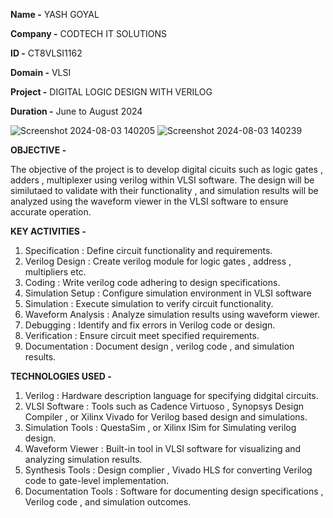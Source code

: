 **Name -** YASH GOYAL

**Company -** CODTECH IT SOLUTIONS

**ID -** CT8VLSI1162

**Domain -** VLSI

**Project -** DIGITAL LOGIC DESIGN WITH VERILOG

**Duration -** June to August 2024

![Screenshot 2024-08-03 140205](https://github.com/user-attachments/assets/2a6cb405-c8ac-4465-89d6-0386f5d10a16)
![Screenshot 2024-08-03 140239](https://github.com/user-attachments/assets/1b3c15c1-50bd-4ec9-b37f-7dc91a78be15)


**OBJECTIVE -**

The objective of the project is to develop digital cicuits such as logic gates , adders , multiplexer using verilog within VLSI software.
The design will be similutaed to validate with their functionality , and simulation results will be analyzed using the waveform viewer in the VLSI software to ensure accurate operation.

**KEY ACTIVITIES -**

1. Specification : Define circuit functionality and requirements.
2. Verilog Design : Create verilog module for logic gates , address , multipliers etc.
3. Coding : Write verilog code adhering to design specifications.
4. Simulation Setup : Configure simulation environment in VLSI software
5. Simulation : Execute simulation to verify circuit functionality.
6. Waveform Analysis : Analyze simulation results using waveform viewer.
7. Debugging : Identify and fix errors in Verilog code or design.
8. Verification : Ensure circuit meet specified requirements.
9. Documentation : Document design , verilog code , and simulation results.

**TECHNOLOGIES USED -**

1. Verilog : Hardware description language for specifying didgital circuits.
2. VLSI Software : Tools such as Cadence Virtuoso , Synopsys Design Compiler , or Xilinx Vivado for Verilog based design and simulations.
3. Simulation Tools : QuestaSim , or Xilinx ISim for Simulating verilog design.
4. Waveform Viewer : Built-in tool in VLSI software for visualizing and analyzing simulation results.
5. Synthesis Tools : Design complier , Vivado HLS for converting Verilog code to gate-level implementation.
6. Documentation Tools : Software for documenting design specifications , Verilog code , and simulation outcomes. 
